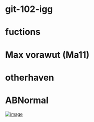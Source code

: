 # git-102-igg


# fuctions

# Max vorawut (Ma11)


# otherhaven
# ABNormal

[![image](https://thumbs.gfycat.com/CleverActualBirdofparadise-size_restricted.gif)](https://gfycat.com/cleveractualbirdofparadise-jojos-bizarre-adventure-metal-gear-solid)
